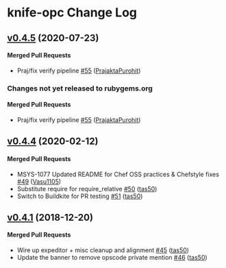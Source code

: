 # knife-opc Change Log

<!-- latest_release 0.4.5 -->
## [v0.4.5](https://github.com/chef/knife-opc/tree/v0.4.5) (2020-07-23)

#### Merged Pull Requests
- Praj/fix verify pipeline [#55](https://github.com/chef/knife-opc/pull/55) ([PrajaktaPurohit](https://github.com/PrajaktaPurohit))
<!-- latest_release -->

<!-- release_rollup since=0.4.4 -->
### Changes not yet released to rubygems.org

#### Merged Pull Requests
- Praj/fix verify pipeline [#55](https://github.com/chef/knife-opc/pull/55) ([PrajaktaPurohit](https://github.com/PrajaktaPurohit)) <!-- 0.4.5 -->
<!-- release_rollup -->

<!-- latest_stable_release -->
## [v0.4.4](https://github.com/chef/knife-opc/tree/v0.4.4) (2020-02-12)

#### Merged Pull Requests
- MSYS-1077 Updated README for Chef OSS practices &amp; Chefstyle fixes [#49](https://github.com/chef/knife-opc/pull/49) ([Vasu1105](https://github.com/Vasu1105))
- Substitute require for require_relative [#50](https://github.com/chef/knife-opc/pull/50) ([tas50](https://github.com/tas50))
- Switch to Buildkite for PR testing [#51](https://github.com/chef/knife-opc/pull/51) ([tas50](https://github.com/tas50))
<!-- latest_stable_release -->

## [v0.4.1](https://github.com/chef/knife-opc/tree/v0.4.1) (2018-12-20)

#### Merged Pull Requests
- Wire up expeditor + misc cleanup and alignment [#45](https://github.com/chef/knife-opc/pull/45) ([tas50](https://github.com/tas50))
- Update the banner to remove opscode private mention [#46](https://github.com/chef/knife-opc/pull/46) ([tas50](https://github.com/tas50))